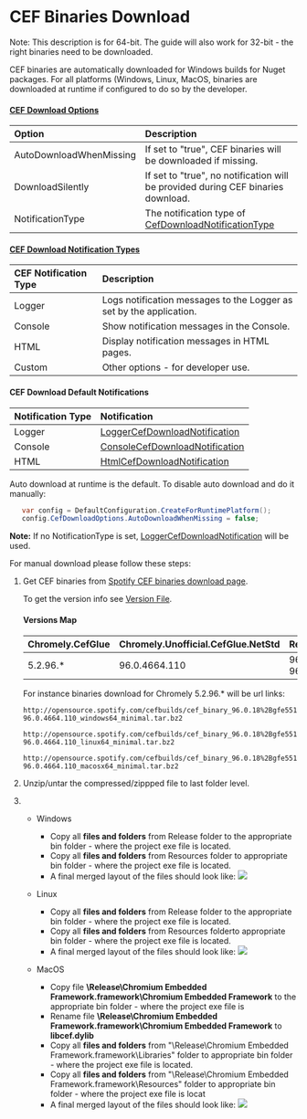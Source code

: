 # CEF Binaries Download

Note: This description is for 64-bit. The guide will also work for 32-bit - the right binaries need to be downloaded.

CEF binaries are automatically downloaded for Windows builds for Nuget packages. For all platforms (Windows, Linux, MacOS, binaries are downloaded at runtime if configured to do so by the developer. 


#### [CEF Download Options](https://github.com/chromelyapps/Chromely/blob/master/src/Chromely.Core/Configuration/ICefDownloadOptions.cs)
| Option| Description | 
| :---         | :---         | 
| AutoDownloadWhenMissing  | If set to "true", CEF binaries will be downloaded if missing.| 
| DownloadSilently  | If set to "true", no notification will be provided during CEF binaries download.| 
| NotificationType   | The notification type of [CefDownloadNotificationType](https://github.com/chromelyapps/Chromely/blob/master/src/Chromely.Core/Configuration/CefDownloadNotificationType.cs)| 

#### [CEF Download Notification Types](https://github.com/chromelyapps/Chromely/blob/master/src/Chromely.Core/Configuration/CefDownloadNotificationType.cs)
| CEF Notification Type| Description | 
| :---         | :---         | 
| Logger | Logs notification messages to the Logger as set by the application. | 
| Console | Show notification messages in the Console. | 
| HTML | Display notification messages in HTML pages. | 
| Custom | Other options - for developer use. | 

#### CEF Download Default Notifications
| Notification Type| Notification | 
| :---         | :---         | 
| Logger | [LoggerCefDownloadNotification](https://github.com/chromelyapps/Chromely/blob/master/src/Chromely/Loader/LoggerCefDownloadNotification.cs) | 
| Console | [ConsoleCefDownloadNotification](https://github.com/chromelyapps/Chromely/blob/master/src/Chromely/Loader/ConsoleCefDownloadNotification.cs) | 
| HTML | [HtmlCefDownloadNotification](https://github.com/chromelyapps/Chromely/blob/master/src/Chromely/Loader/HtmlCefDownloadNotification.cs)| 


Auto download at runtime is the default.
To disable auto download and do it manually:

````C#
   var config = DefaultConfiguration.CreateForRuntimePlatform();
   config.CefDownloadOptions.AutoDownloadWhenMissing = false;
````

**Note:** If no NotificationType is set, [LoggerCefDownloadNotification](https://github.com/chromelyapps/Chromely/blob/master/src/Chromely/Loader/LoggerCefDownloadNotification.cs) will be used.

For manual download please follow these steps:

1.  Get CEF binaries from [Spotify CEF binaries download page](https://cef-builds.spotifycdn.com/index.html). 

     To get the version info see [Version File](https://github.com/chromelyapps/Chromely/blob/master/src/Chromely/CefGlue/Interop/version.g.cs).
     
     #### Versions Map 
    | Chromely.CefGlue| Chromely.Unofficial.CefGlue.NetStd | Required CEF Binary |
    | :---         | :---         | :--- |
    | 5.2.96.* | 96.0.4664.110 | 96.0.18%2Bgfe551e4%2Bchromium-96.0.4664.110 |
          
    For instance binaries download for Chromely 5.2.96.* will be url links: 
    ```` 
    http://opensource.spotify.com/cefbuilds/cef_binary_96.0.18%2Bgfe551e4%2Bchromium-96.0.4664.110_windows64_minimal.tar.bz2

    http://opensource.spotify.com/cefbuilds/cef_binary_96.0.18%2Bgfe551e4%2Bchromium-96.0.4664.110_linux64_minimal.tar.bz2

    http://opensource.spotify.com/cefbuilds/cef_binary_96.0.18%2Bgfe551e4%2Bchromium-96.0.4664.110_macosx64_minimal.tar.bz2
     ````

2. Unzip/untar the compressed/zippped file to last folder level.

3. - Windows
        - Copy all **files and folders** from Release folder to the appropriate bin folder - where the project exe file is 
                located.
        - Copy all **files and folders** from Resources folder to appropriate bin folder - where the project exe file is located.
        - A final merged layout of the files should look like:
           ![](https://github.com/mattkol/Chromely/blob/master/Screenshots/win_cef_binaries.png)

    - Linux
        - Copy all **files and folders** from Release folder to the appropriate bin folder - where the project exe file is 
                located.
        - Copy all **files and folders** from Resources folderto appropriate bin folder - where the project exe file is located.
        - A final merged layout of the files should look like:
           ![](https://github.com/mattkol/Chromely/blob/master/Screenshots/linux_cef_binaries.png)


    - MacOS
        - Copy file **\Release\Chromium Embedded Framework.framework\Chromium Embedded Framework** to the appropriate bin folder - where the project exe file is 
        - Rename file **\Release\Chromium Embedded Framework.framework\Chromium Embedded Framework** to **libcef.dylib** 
        - Copy all **files and folders** from "\Release\Chromium Embedded Framework.framework\Libraries" folder to appropriate bin folder - where the project exe file is located.
        - Copy all **files and folders** from "\Release\Chromium Embedded Framework.framework\Resources" folder to appropriate bin folder - where the project exe file is locat
        - A final merged layout of the files should look like:
           ![](https://github.com/mattkol/Chromely/blob/master/Screenshots/macos_cef_binaries.png)
